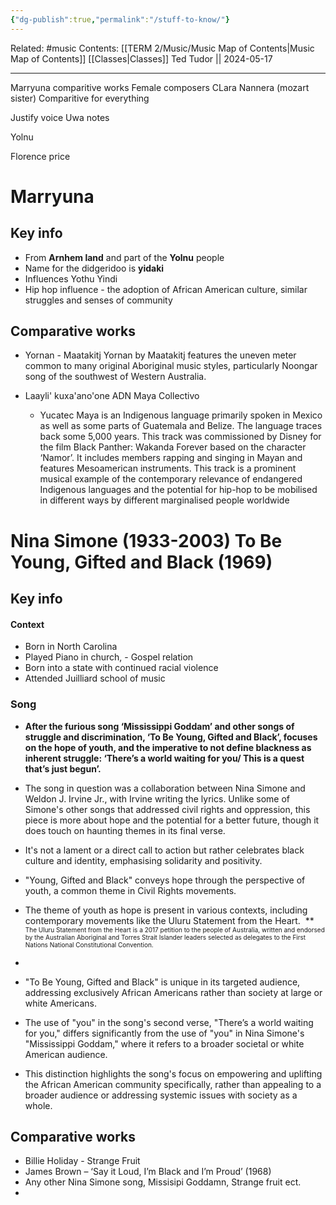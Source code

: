 ```yaml
---
{"dg-publish":true,"permalink":"/stuff-to-know/"}
---
```


Related: #music
Contents: [[TERM 2/Music/Music Map of Contents\|Music Map of Contents]]
[[Classes\|Classes]]
Ted Tudor || 2024-05-17
***
Marryuna comparitive works 
Female composers 
	CLara 
	Nannera (mozart sister)
Comparitive for everything

Justify voice 
Uwa notes

Yolnu 

Florence price 


# Marryuna

## Key info 
- From **Arnhem land** and part of the **Yolnu** people 
- Name for the didgeridoo is **yidaki**
- Influences Yothu Yindi
- Hip hop influence - the adoption of African American culture, similar struggles and senses of community 
## Comparative works 
- Yornan - Maatakitj 
	Yornan by Maatakitj features the uneven meter common to many original Aboriginal music styles, particularly Noongar song of the southwest of Western Australia.

- Laayli' kuxa'ano'one ADN Maya Collectivo
	- Yucatec Maya is an Indigenous language primarily spoken in Mexico as well as some parts of Guatemala and Belize. The language traces back some 5,000 years. This track was commissioned by Disney for the film Black Panther: Wakanda Forever based on the character ‘Namor’. It includes members rapping and singing in Mayan and features Mesoamerican instruments. This track is a prominent musical example of the contemporary relevance of endangered Indigenous languages and the potential for hip-hop to be mobilised in different ways by different marginalised people worldwide

# Nina Simone (1933-2003) To Be Young, Gifted and Black (1969)

## Key info 
#### Context 
- Born in North Carolina 
- Played Piano in church, - Gospel relation 
- Born into a state with continued racial violence 
- Attended Juilliard school of music 

### Song
- **After the furious song ‘Mississippi Goddam’ and other songs of struggle and discrimination, ‘To Be Young, Gifted and Black’, focuses on the hope of youth, and the imperative to not define blackness as inherent struggle: ‘There’s a world waiting for you/ This is a quest that’s just begun’.**

-  The song in question was a collaboration between Nina Simone and Weldon J. Irvine Jr., with Irvine writing the lyrics. Unlike some of Simone's other songs that addressed civil rights and oppression, this piece is more about hope and the potential for a better future, though it does touch on haunting themes in its final verse. 

- It's not a lament or a direct call to action but rather celebrates black culture and identity, emphasising solidarity and positivity.

- "Young, Gifted and Black" conveys hope through the perspective of youth, a common theme in Civil Rights movements.

- The theme of youth as hope is present in various contexts, including contemporary movements like the Uluru Statement from the Heart.  ** <font size=1> The Uluru Statement from the Heart is a 2017 petition to the people of Australia, written and endorsed by the Australian Aboriginal and Torres Strait Islander leaders selected as delegates to the First Nations National Constitutional Convention. </font>
- 
- "To Be Young, Gifted and Black" is unique in its targeted audience, addressing exclusively African Americans rather than society at large or white Americans.

- The use of "you" in the song's second verse, "There’s a world waiting for you," differs significantly from the use of "you" in Nina Simone's "Mississippi Goddam," where it refers to a broader societal or white American audience.

- This distinction highlights the song's focus on empowering and uplifting the African American community specifically, rather than appealing to a broader audience or addressing systemic issues with society as a whole.
## Comparative works 
- Billie Holiday - Strange Fruit 
- James Brown – ‘Say it Loud, I’m Black and I’m Proud’ (1968)
- Any other Nina Simone song, Missisipi Goddamn, Strange fruit ect. 
- 


